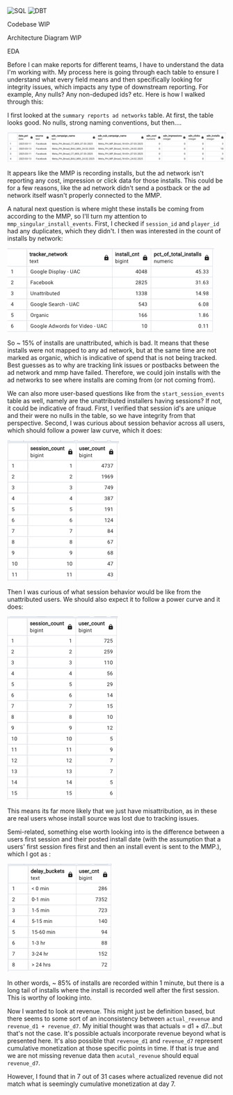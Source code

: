 ![SQL](https://img.shields.io/badge/SQL-4479A1?style=for-the-badge&logo=snowflakesql&logoColor=white) ![DBT](https://img.shields.io/badge/dbt-FF3621?style=for-the-badge&logo=dbt&logoColor=white)


Codebase
WIP



Architecture Diagram 
WIP


EDA

Before I can make reports for different teams, I have to understand the data I'm working with. My process here is going through each table to ensure I understand what every field means and then specifically looking for integrity issues, which impacts any type of downstream reporting. For example, Any nulls? Any non-deduped ids? etc. Here is how I walked through this: 

I first looked at the `summary reports ad networks` table. At first, the table looks good. No nulls, strong naming conventions, but then....

![mmp_data_integrity](images/adn_no_cost_with_installs.png)

It appears like the MMP is recording installs, but the ad network isn't reporting any cost, impression or click data for those installs. This could be for a few reasons, like the ad network didn't send a postback or the ad network itself wasn't properly connected to the MMP.  

A natural next question is where might these installs be coming from according to the MMP, so I'll turn my attention to `mmp_singular_install_events`. First, I checked if `session_id` and `player_id` had any duplicates, which they didn't. I then was interested in the count of installs by network: 


![mmp_data_integrity](images/tracker_network_installs.png)


So ~ 15% of installs are unattributed, which is bad. It means that these installs were not mapped to any ad network, but at the same time are not marked as organic, which is indicative of spend that is not being tracked. Best guesses as to why are tracking link issues or postbacks between the ad network and mmp have failed. Therefore, we could join installs with the ad networks to see where installs are coming from (or not coming from). 

We can also more user-based questions like from the `start_session_events` table as well, namely are the unattributed installers having sessions? If not, it could be indicative of fraud. First, I verified that session id's are unique and their were no nulls in the table, so we have integrity from that perspective. Second, I was curious about session behavior across all users, which should follow a power law curve, which it does: 


![session_data_integrity](images/power_law_curve.png)


Then I was curious of what session behavior would be like from the unattributed users. We should also expect it to follow a power curve and it does: 

![session_data_integrity](images/power_law_curve_unattributed.png)


This means its far more likely that we just have misattribution, as in these are real users whose install source was lost due to tracking issues.


Semi-related, something else worth looking into is the difference between a users first session and their posted install date (with the assumption that a users' first session fires first and then an install event is sent to the MMP.), which I got as : 

![session_data_integrity](images/install_event_delays.png)

In other words, ~ 85% of installs are recorded within 1 minute, but there is a long tail of installs where the install is recorded well after the first session. This is worthy of looking into. 

Now I wanted to look at revenue. This might just be definition based, but there seems to some sort of an inconsistency between `actual_revenue` and `revenue_d1 + revenue_d7`. My initial thought was that actuals = d1 + d7...but that's not the case. It's possible actuals incorporate revenue beyond what is presented here. It's also possible that `revenue_d1` and `revenue_d7` represent cumulative monetization at those specific points in time. If that is true and we are not missing revenue data then `acutal_revenue` should equal `revenue_d7`. 

However, I found that in 7 out of 31 cases where actualized revenue did not match what is seemingly cumulative monetization at day 7. 

























